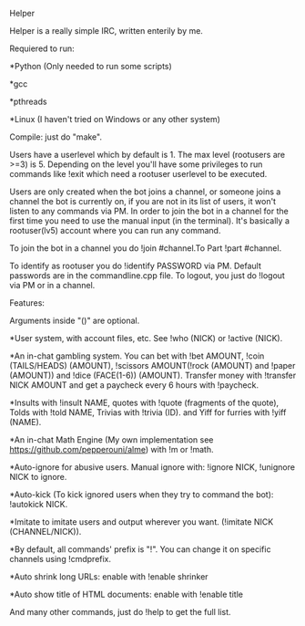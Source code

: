 Helper

Helper is a really simple IRC, written enterily by me.

Requiered to run:

*Python (Only needed to run some scripts)

*gcc

*pthreads

*Linux (I haven't tried on Windows or any other system)

Compile:
just do "make".

Users have a userlevel which by default is 1. The max level (rootusers are >=3) is 5. Depending on the level you'll have some privileges to run
commands like !exit which need a rootuser userlevel to be executed.

Users are only created when the bot joins a channel, or someone joins a channel the bot is currently on, if you are not
in its list of users, it won't listen to any commands via PM. In order to join the bot in a channel for the first time you need to
use the manual input (in the terminal). It's basically a rootuser(lv5) account where you can run any command.

To join the bot in a channel you do !join #channel.To Part !part #channel.

To identify as rootuser you do !identify PASSWORD via PM. Default passwords are in the commandline.cpp file.
To logout, you just do !logout via PM or in a channel.

Features:

Arguments inside "()" are optional.

*User system, with account files, etc. See !who (NICK) or !active (NICK).

*An in-chat gambling system. You can bet with !bet AMOUNT, !coin (TAILS/HEADS) (AMOUNT), !scissors AMOUNT(!rock (AMOUNT) and !paper (AMOUNT))
and !dice (FACE(1-6)) (AMOUNT). Transfer money with !transfer NICK AMOUNT and get a paycheck every 6 hours with !paycheck.

*Insults with !insult NAME, quotes with !quote (fragments of the quote), Tolds with !told NAME, Trivias with !trivia (ID).
and Yiff for furries with !yiff (NAME).

*An in-chat Math Engine (My own implementation see https://github.com/pepperouni/alme) with !m or !math.

*Auto-ignore for abusive users. Manual ignore with: !ignore NICK, !unignore NICK to ignore.

*Auto-kick (To kick ignored users when they try to command the bot): !autokick NICK.

*Imitate to imitate users and output wherever you want. (!imitate NICK (CHANNEL/NICK)).

*By default, all commands' prefix is "!". You can change it on specific channels using !cmdprefix.

*Auto shrink long URLs: enable with !enable shrinker

*Auto show title of HTML documents: enable with !enable title

And many other commands, just do !help to get the full list.
